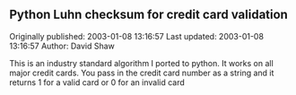 ## Python Luhn checksum for credit card validation 
Originally published: 2003-01-08 13:16:57 
Last updated: 2003-01-08 13:16:57 
Author: David Shaw 
 
This is an industry standard algorithm I ported to python. It works on all major credit cards.  You pass in the credit card number as a string and it returns 1 for a valid card or 0 for an invalid card